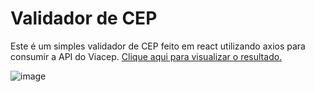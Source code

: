 # Validador de CEP

Este é um simples validador de CEP feito em react utilizando axios para consumir a API do Viacep. [Clique aqui para visualizar o resultado.](https://api-viacep-teste-ivw0iiewb-contadeatividades9199-gmailcom.vercel.app/)

![image](https://user-images.githubusercontent.com/104373811/223479684-22052708-1193-434b-bf7d-ea969662e2fb.png)
